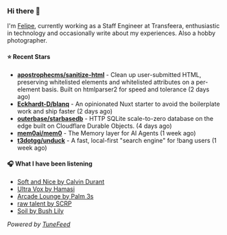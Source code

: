 ### Hi there 👋

I'm [Felipe](https://felipevm.com), currently working as a Staff Engineer at Transfeera, enthusiastic in technology and occasionally write about my experiences. Also a hobby photographer.

#### ⭐ Recent Stars
- **[apostrophecms/sanitize-html](https://github.com/apostrophecms/sanitize-html)** - Clean up user-submitted HTML, preserving whitelisted elements and whitelisted attributes on a per-element basis. Built on htmlparser2 for speed and tolerance (2 days ago)
- **[Eckhardt-D/blanq](https://github.com/Eckhardt-D/blanq)** - An opinionated Nuxt starter to avoid the boilerplate work and ship faster (2 days ago)
- **[outerbase/starbasedb](https://github.com/outerbase/starbasedb)** - HTTP SQLite scale-to-zero database on the edge built on Cloudflare Durable Objects. (4 days ago)
- **[mem0ai/mem0](https://github.com/mem0ai/mem0)** - The Memory layer for AI Agents (1 week ago)
- **[t3dotgg/unduck](https://github.com/t3dotgg/unduck)** - A fast, local-first &#34;search engine&#34; for !bang users (1 week ago)

#### 🎧 What I have been listening
- [Soft and Nice by Calvin Durant](https://open.spotify.com/track/0vrQTP6dfQsQSohyIfB7SP)
- [Ultra Vox by Hamasi](https://open.spotify.com/track/5XkvJe4K43yHEIsJpDoj4s)
- [Arcade Lounge by Palm 3s](https://open.spotify.com/track/3ctC0SWZpD2T2O2qfKvXPy)
- [raw talent by SCRP](https://open.spotify.com/track/1fiLX6QvjBSo0l0QbIvn24)
- [Soil by Bush Lily](https://open.spotify.com/track/19QImmjKGCj2KNvJbFjwRd)

_Powered by [TuneFeed](https://tunefeed.app?ref=github.com)_
